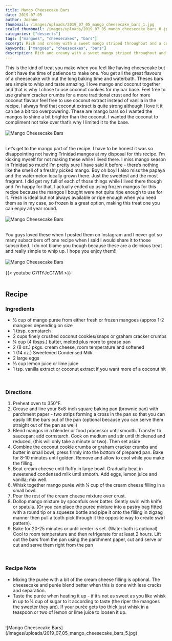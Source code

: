 ```yaml
---
title: Mango Cheesecake Bars
date: 2019-07-05
author: Joanne
thumbnail: /images/uploads/2019_07_05_mango_cheesecake_bars_1.jpg
scaled_thumbnail: /images/uploads/2019_07_05_mango_cheesecake_bars_0.jpg
categories: ["desserts"]
tags: ["mangoes", "cheesecakes", "bars"]
excerpt: Rich and creamy with a sweet mango striped throughout and a coconut cookie crust
keywords: ["mangoes", "cheesecakes", "bars"]
description: Rich and creamy with a sweet mango striped throughout and a coconut cookie crust.
---
```


This is the kind of treat you make when you feel like having cheesecake but don’t have the time of patience to make one. You get all the great flavours of a cheesecake with out the long baking time and waterbath. Theses bars are simple to whip and taste amazing. I love mango and coconut together and that is why I chose to use coconut cookies for my bar base. Feel free to use graham cracker crumbs for a more traditional crust and for more coconut flavour feel free to use coconut extract instead of vanilla in the recipe. I always find that coconut extract is quite strong although I love it it can be a bit too overpowering. These are mango bars  so I wanted the mangos to shine a bit brighter than the coconut. I wanted the coconut to compliment not take over that’s why I limited it to the base. 
</br>
</br>
![Mango Cheesecake Bars](/images/uploads/2019_07_05_mango_cheesecake_bars_2.jpg)
</br>
</br>

Let’s get to the mango part of the recipe. I have to be honest it was so disappointing not having Trinidad mangos at my disposal for this recipe. I’m kicking myself for not making these while I lived there. I miss mango season in Trinidad so much! I’m pretty sure I have said it before - there’s nothing like the smell of a freshly picked mango. Boy oh boy! I also miss the papaya and the watermelon locally grown there.  Just the sweetest and the most fragrant.  I did get my full of each of those things while I lived there though and I’m happy for that. I actually ended up using frozen mangos for this recipe because the mangos I bought were not quite ripe enough to use for it.  Fresh is ideal but not always available or ripe enough when you need them as in my case, so frozen is a great option, making this treat one you can enjoy all year round. 
</br>
</br>
![Mango Cheesecake Bars](/images/uploads/2019_07_05_mango_cheesecake_bars_3.jpg)
</br>
</br>

You guys loved these  when I posted them on Instagram and I never got so many subscribers off one recipe when I said I would share it to those subscribed. I do not blame you though because these are a delicious treat and really simple to whip up.  I hope you enjoy them!! 
</br>
</br>
![Mango Cheesecake Bars](/images/uploads/2019_07_05_mango_cheesecake_bars_4.jpg)
</br>
</br>
{{< youtube G7f1YJcG1WM >}}
</br>
</br>

## Recipe

### Ingredients

* <span itemprop="recipeIngredient">&frac12; cup of mango purée from either fresh or frozen mangoes (approx 1-2 mangoes depending on size </span>
* <span itemprop="recipeIngredient">1 tbsp. cornstarch</span>
* <span itemprop="recipeIngredient">2 cups finely crushed coconut cookies/snaps or graham cracker crumbs</span>
* <span itemprop="recipeIngredient">¼ cup (4 tbsps.) butter, melted plus more to grease pan</span>
* <span itemprop="recipeIngredient">2 (8 oz.) pkgs. cream cheese, room temperature and softened</span>
* <span itemprop="recipeIngredient">1 (14 oz.) Sweetened Condensed Milk</span>
* <span itemprop="recipeIngredient">2 large eggs</span>
* <span itemprop="recipeIngredient">⅓ cup lemon juice or lime juice </span>
* <span itemprop="recipeIngredient">1 tsp. vanilla extract or coconut extract if you want more of a coconut hit</span>
</br>

### Directions

1. Preheat oven to 350°F.
2. Grease and line your 8x8-inch square baking pan (brownie pan) with parchment paper - two strips forming a cross in the pan so that you can easily lift the bars out of the pan (optional because you can serve them straight out of the pan as well)
3. Blend mangos in a blender or food processor until smooth. Transfer to saucepan; add cornstarch. Cook on medium and stir until thickened and reduced, (this will only take a minute or two). Then set aside
4. Combine the coconut cookie crumbs or graham cracker crumbs and butter in small bowl; press firmly into the bottom of prepared pan. Bake for 8-10 minutes until golden. Remove and allow to cool while you make the filling.
5. Beat cream cheese until fluffy in large bowl. Gradually beat in sweetened condensed milk until smooth. Add eggs, lemon juice and vanilla; mix well. 
6. Whisk together mango purée with &frac14; cup of the cream cheese filling in a small bowl. 
7. Pour the rest of the cream cheese mixture over crust. 
8. Dollop mango mixture by spoonfuls over batter. Gently swirl with knife or spatula. (Or you can place the purée mixture into a pastry bag fitted with a round tip or a squeeze bottle and pipe it onto the filling in zigzag manner then pull a tooth pick through it the opposite way to create swirl pattern).
9. Bake for 20-25 minutes or until center is set. (Water bath is optional) Cool to room temperature and then refrigerate for at least 2 hours. Lift out the bars from the pan using the parchment paper, cut and serve or cut and serve them right from the pan
</br>

### Recipe Note

* Mixing the purée with a bit of the cream cheese filling is optional.  The cheesecake and purée blend better when this is done with less cracks and separation. 
* Taste the purée when heating it up - if it’s not as sweet as you like whisk in up to &frac14; cup of sugar to it according to taste (the riper the mangoes the sweeter they are). If your purée gets too thick just whisk in a teaspoon or two of lemon or lime juice to loosen it up. 

</br>
![Mango Cheesecake Bars](/images/uploads/2019_07_05_mango_cheesecake_bars_5.jpg)
